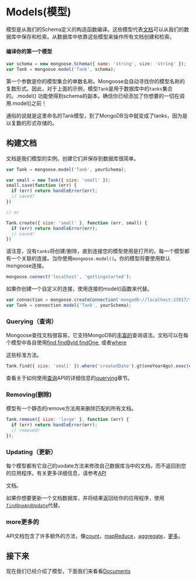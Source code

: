 # Models\(模型\)

模型是从我们的Schema定义的构造函数编译。这些模型代表[文档](http://mongoosejs.com/docs/documents.html)可以从我们的数据库中保存和检索。从数据库中依靠这些模型来操作所有文档创建和检索。

#### 编译你的第一个模型

```js
var schema = new mongoose.Schema({ name: 'string', size: 'string' });
var Tank = mongoose.model('Tank', schema);
```

第一个参数是你的模型集合的单数名称。Mongoose会自动寻找你的模型名称的复数形式。因此，对于上面的示例，模型`Tank`是用于数据库中的`tanks`集合的。.model\(\) 功能使得到schema的副本。确信你已经添加了你想要的一切在调用.model\(\)之前！

通俗的说就是这里命名的Tank模型，到了MongoDB当中就变成了tanks，因为是以复数的形式存储的。

## 构建文档

文档是我们模型的实例。创建它们并保存到数据库很简单。

```js
var Tank = mongoose.model('Tank', yourSchema);

var small = new Tank({ size: 'small' });
small.save(function (err) {
  if (err) return handleError(err);
  // saved!
})

// or

Tank.create({ size: 'small' }, function (err, small) {
  if (err) return handleError(err);
  // saved!
})
```

请注意，没有`tanks`将创建/删除，直到连接您的模型使用是打开的。每一个模型都有一个关联的连接。当你使用`mongoose.model()`。你的模型将要使用默认mongoose连接。

```js
mongoose.connect('localhost', 'gettingstarted');
```

如果你创建一个自定义的连接，使用连接的model\(\)函数来代替。

```js
var connection = mongoose.createConnection('mongodb://localhost:27017/test');
var Tank = connection.model('Tank', yourSchema);
```

### Querying（查询）

Mongoose查找文档很容易，它支持MongoDB的[丰富的](http://www.mongodb.org/display/DOCS/Advanced+Queries)查询语法。文档可以在每个模型中各自使用[find](http://mongoosejs.com/docs/api.html#model_Model.find),[findById](http://mongoosejs.com/docs/api.html#model_Model.findById),[findOne](http://mongoosejs.com/docs/api.html#model_Model.findOne), 或者[where](http://mongoosejs.com/docs/api.html#model_Model.where)

这些标准方法。

```js
Tank.find({ size: 'small' }).where('createdDate').gt(oneYearAgo).exec(callback);
```

查看关于如何使用[查询](http://mongoosejs.com/docs/api.html#query-js)API的详细信息的[querying](http://mongoosejs.com/docs/queries.html)章节。

### Removing\(删除\)

模型有一个静态的remove方法用来删除匹配的所有文档。

```js
Tank.remove({ size: 'large' }, function (err) {
  if (err) return handleError(err);
  // removed!
});
```

### Updating（更新）

每个模型都有它自己的uodate方法来修改自己数据库当中的文档，而不返回到您的应用程序。有关更多详细信息，请参考[API](http://mongoosejs.com/docs/api.html#model_Model.update)

文档。

如果你想要更新一个文档数据库，并将结果返回给你的应用程序，使用[`findOneAndUpdate`](http://mongoosejs.com/docs/api.html#model_Model.findOneAndUpdate)代替。

### more更多的

API文档包含了许多额外的方法，像[count](http://mongoosejs.com/docs/api.html#model_Model.count)，[mapReduce](http://mongoosejs.com/docs/api.html#model_Model.mapReduce)，[aggregate](http://mongoosejs.com/docs/api.html#model_Model.aggregate)，[更多](http://mongoosejs.com/docs/api.html#model_Model.findOneAndRemove)。

## 接下来

现在我们已经介绍了模型，下面我们来看看[Documents](http://mongoosejs.com/docs/documents.html)

